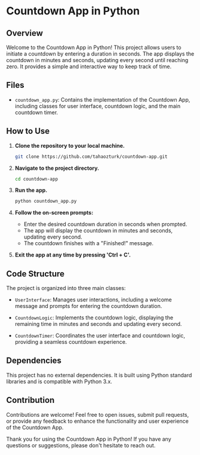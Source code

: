 # Countdown App in Python

## Overview

Welcome to the Countdown App in Python! This project allows users to initiate a countdown by entering a duration in seconds. The app displays the countdown in minutes and seconds, updating every second until reaching zero. It provides a simple and interactive way to keep track of time.

## Files

- `countdown_app.py`: Contains the implementation of the Countdown App, including classes for user interface, countdown logic, and the main countdown timer.
  
## How to Use

1. **Clone the repository to your local machine.**

    ```bash
    git clone https://github.com/tahaozturk/countdown-app.git
    ```

2. **Navigate to the project directory.**

    ```bash
    cd countdown-app
    ```

3. **Run the app.**

    ```bash
    python countdown_app.py
    ```

4. **Follow the on-screen prompts:**
   - Enter the desired countdown duration in seconds when prompted.
   - The app will display the countdown in minutes and seconds, updating every second.
   - The countdown finishes with a "Finished!" message.

5. **Exit the app at any time by pressing 'Ctrl + C'.**

## Code Structure

The project is organized into three main classes:

- `UserInterface`: Manages user interactions, including a welcome message and prompts for entering the countdown duration.

- `CountdownLogic`: Implements the countdown logic, displaying the remaining time in minutes and seconds and updating every second.

- `CountdownTimer`: Coordinates the user interface and countdown logic, providing a seamless countdown experience.

## Dependencies

This project has no external dependencies. It is built using Python standard libraries and is compatible with Python 3.x.

## Contribution

Contributions are welcome! Feel free to open issues, submit pull requests, or provide any feedback to enhance the functionality and user experience of the Countdown App.

Thank you for using the Countdown App in Python! If you have any questions or suggestions, please don't hesitate to reach out.
